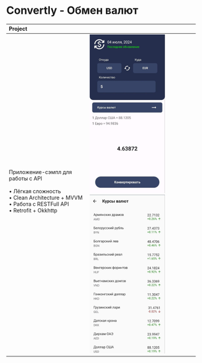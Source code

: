# Convertly - Обмен валют

| Project | |
|:-----|---------|
| Приложение-сэмпл для работы c API <br><br> • Лёгкая сложность<br>• Clean Architecture + MVVM<br>• Работа с RESTFull API<br>• Retrofit + Okkhttp<br><br> | <img src="readme/screenshots/Convertly.png" width="200" alt="Convertly.png sample demo"> ㅤ <img src="readme/screenshots/Convertly2.png" width="200" alt="Convertly.png sample demo">
